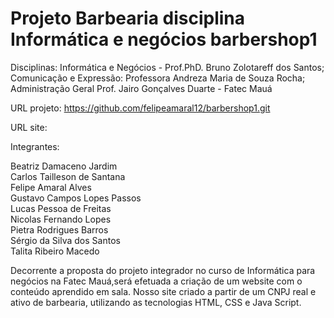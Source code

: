 # Projeto Barbearia disciplina Informática e negócios barbershop1
Disciplinas: Informática e Negócios - Prof.PhD. Bruno Zolotareff dos Santos; Comunicação e Expressão: Professora Andreza Maria de Souza Rocha; Administração Geral Prof. Jairo Gonçalves Duarte - Fatec Mauá 

URL projeto:
https://github.com/felipeamaral12/barbershop1.git

URL site:


Integrantes:

Beatriz Damaceno Jardim <br>
Carlos Tailleson de Santana <br>
Felipe Amaral Alves <br>
Gustavo Campos Lopes Passos <br>
Lucas Pessoa de Freitas <br>
Nicolas Fernando Lopes <br>
Pietra Rodrigues Barros <br>
Sérgio da Silva dos Santos <br>
Talita Ribeiro Macedo <br>

Decorrente a proposta do projeto integrador no curso de Informática para negócios na Fatec Mauá,será efetuada a criação de um website com o conteúdo aprendido em sala. Nosso site criado a partir de um CNPJ real e ativo de barbearia, utilizando as tecnologias HTML, CSS e Java Script.
